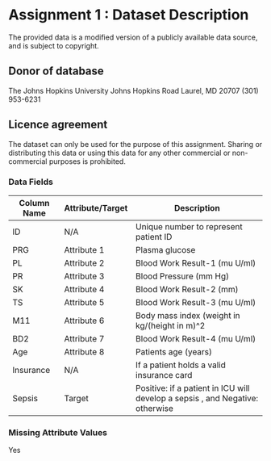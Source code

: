 # Assignment 1 : Dataset Description

The provided data is a modified version of a publicly available data source, and is subject to copyright.

## Donor of database

The Johns Hopkins University
Johns Hopkins Road
Laurel, MD 20707
(301) 953-6231

## Licence agreement

The dataset can only be used for the purpose of this assignment. Sharing or distributing this data or using this data for any other commercial or non-commercial purposes is prohibited.

### Data Fields

| Column Name | Attribute/Target | Description
|-|-|-
| ID | N/A | Unique number to represent patient ID
| PRG| Attribute 1 | Plasma glucose
| PL | Attribute 2 | Blood Work Result-1 (mu U/ml)
| PR | Attribute 3 | Blood Pressure (mm Hg)
| SK | Attribute 4 | Blood Work Result-2 (mm)
| TS | Attribute 5 | Blood Work Result-3 (mu U/ml)
| M11 | Attribute 6 | Body mass index (weight in kg/(height in m)^2
| BD2 | Attribute 7 | Blood Work Result-4 (mu U/ml)
| Age | Attribute 8 | Patients age (years)
| Insurance | N/A | If a patient holds a valid insurance card
| Sepsis | Target | Positive: if a patient in ICU will develop a sepsis , and Negative: otherwise

### Missing Attribute Values

Yes
